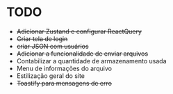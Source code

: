 # TODO

- ~~Adicionar Zustand e configurar ReactQuery~~
- ~~Criar tela de login~~
- ~~criar JSON com usuários~~
- ~~Adicionar a funcionalidade de enviar arquivos~~
- Contabilizar a quantidade de armazenamento usada
- Menu de informações do arquivo
- Estilização geral do site
- ~~Toastify para mensagens de erro~~